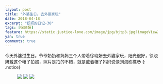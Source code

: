 ```yaml
---
layout: post
title: "外婆生日，去外婆家玩"
date: 2018-04-18
excerpt: "妍妍的日记-38"
tags: [徐晓妍]
feature: https://static.justice-love.com/image/jpg/bjtp3.jpg?imageView2/1/w/1200/h/500
yan: true
comments: true
---
```

今天外婆过生日，爷爷奶奶和妈妈三个人带着徐晓妍去外婆家玩，阳光很好，徐晓妍戴这个帽子拍照，照片是拍的不错，就是戴着帽子妈妈说像刘海砍樵😳
{: .notice}
<figure>
    <img src="{{ site.staticUrl }}/yanyan/image/waipozhushou1.jpeg?imageMogr2/auto-orient" />
    <img src="{{ site.staticUrl }}/yanyan/image/waipozhushou2.jpeg?imageMogr2/auto-orient" />
    <img src="{{ site.staticUrl }}/yanyan/image/waipozhushou3.jpeg?imageMogr2/auto-orient" />
</figure>

